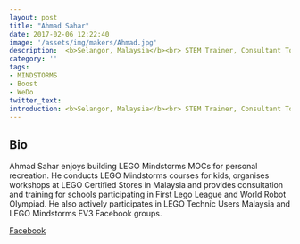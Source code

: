 ```yaml
---
layout: post
title: "Ahmad Sahar"
date: 2017-02-06 12:22:40
image: '/assets/img/makers/Ahmad.jpg'
description:  <b>Selangor, Malaysia</b><br> STEM Trainer, Consultant Tomafuwi Productions
category: ''
tags:
- MINDSTORMS
- Boost
- WeDo
twitter_text:
introduction: <b>Selangor, Malaysia</b><br> STEM Trainer, Consultant Tomafuwi Productions
---
```




## Bio


Ahmad Sahar enjoys building LEGO Mindstorms MOCs for personal recreation. He conducts LEGO Mindstorms courses for kids, organises workshops at LEGO Certified Stores in Malaysia and provides consultation and training for schools participating in First Lego League and World Robot Olympiad. He also actively participates in LEGO Technic Users Malaysia and LEGO Mindstorms EV3 Facebook groups.

[Facebook](https://www.facebook.com/tomafuwi)
